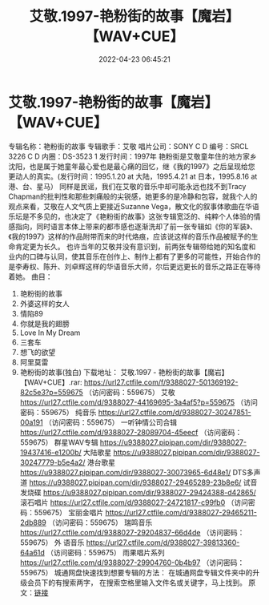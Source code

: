 ﻿---
title: 艾敬.1997-艳粉街的故事【魔岩】【WAV+CUE】
date: 2022-04-23 06:45:21
categories: WAV车载音乐、镜像
tags: 国语流行
---
# 艾敬.1997-艳粉街的故事【魔岩】【WAV+CUE】

专辑名称：艳粉街的故事
专辑歌手：艾敬
唱片公司：SONY
C D 编号：SRCL 3226
C D 内圈：DS-3523 1
发行时间：1997年
艳粉街是艾敬童年住的地方家乡沈阳，也是属于她童年最心爱也是最心痛的回忆，继《我的1997》之后呈现给您更动人的真实。(发行时间：1995.1.20
at 大陆，1995.4.21 at 日本，1995.8.16 at
港、台、星马）
同样是民谣，我们在艾敬的音乐中却可能永远也找不到Tracy
Chapman的批判性和那些刺痛般的尖锐感，她更多的是冷静和包容，就我个人的观点来看，艾敬在人文气质上更接近Suzanne
Vega，散文化的叙事体歌曲在华语乐坛是不多见的，也决定了《艳粉街的故事》这张专辑宽泛的、纯粹个人体验的情感指向，同时语言本体上带来的都市感也逐渐洗却了前一张专辑如《你的军装》、《我的1997》这样的作品附带而来的时代烙痕，应该说这样的音乐作品被赋予的生命肯定更为长久。
也许当年的艾敬并没有意识到，前两张专辑带给她的知名度和业内的口碑与认同，使其音乐在创作上、制作上都有了更多的可能性，开始合作的是李寿权、陈升、刘卓辉这样的华语音乐大师，尔后更远更长的音乐之路正在等待着她。
曲目：
01. 艳粉街的故事
02. 外婆这样的女人
03. 情陷89
04. 你就是我的翅膀
05. Love In My
Dream
06. 三套车
07. 想飞的欲望
08. 阿里莫雷
09. 艳粉街的故事(独白)
下载地址：
艾敬.1997 - 艳粉街的故事【魔岩】【WAV+CUE】.rar: https://url27.ctfile.com/f/9388027-501369192-82c5e3?p=559675
（访问密码：559675）
艾敬
https://url27.ctfile.com/d/9388027-44169695-3a4af5?p=559675
（访问密码：559675）
纯音乐
https://url27.ctfile.com/d/9388027-30247851-00a191
（访问密码：559675）
一听钟情公司合辑
https://url27.ctfile.com/d/9388027-28089704-45eecf
（访问密码：559675）
群星WAV专辑
https://u9388027.pipipan.com/dir/9388027-19437416-e1200b/
大陆歌星
https://u9388027.pipipan.com/dir/9388027-30247779-b5e4a2/
港台歌星
https://u9388027.pipipan.com/dir/9388027-30073965-6d48e1/
DTS多声道
https://u9388027.pipipan.com/dir/9388027-29465289-23b8e6/
试音发烧碟
https://u9388027.pipipan.com/dir/9388027-29424388-d42865/
滚石唱片
https://url27.ctfile.com/d/9388027-24721817-c99fb0
（访问密码：559675）
宝丽金唱片
https://url27.ctfile.com/d/9388027-29465211-2db889
（访问密码：559675）
瑞鸣音乐
https://url27.ctfile.com/d/9388027-29204837-66d4de
（访问密码：559675）
外
语音乐
https://url27.ctfile.com/d/9388027-39813360-64a61d
（访问密码：559675）
雨果唱片系列
https://url27.ctfile.com/d/9388027-29904760-0b4b97
（访问密码：559675）
城通网盘快速找到想要专辑的方法：
在城通网盘专辑文件夹中的升级会员下的有搜索两字，
在搜索空格里输入文件名或关键字，马上找到。
原文：[链接](https://blog.sina.com.cn/s/blog_1647c7e7601030wtc.html)